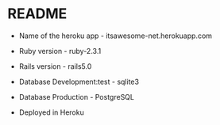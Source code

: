 # README

* Name of the heroku app - itsawesome-net.herokuapp.com

* Ruby version - ruby-2.3.1

* Rails version - rails5.0

* Database Development:test - sqlite3

* Database Production - PostgreSQL

* Deployed in Heroku

